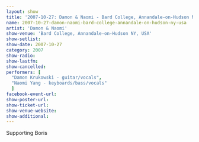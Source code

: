 ```yaml
---
layout: show
title: '2007-10-27: Damon & Naomi - Bard College, Annandale-on-Hudson NY, USA'
name: 2007-10-27-damon-naomi-bard-college-annandale-on-hudson-ny-usa
artist: 'Damon & Naomi'
show-venue: 'Bard College, Annandale-on-Hudson NY, USA'
show-setlist: 
show-date: 2007-10-27
category: 2007
show-radio: 
show-lastfm: 
show-cancelled: 
performers: [
  "Damon Krukowski - guitar/vocals",
  "Naomi Yang - keyboards/bass/vocals"
  ]
facebook-event-url: 
show-poster-url: 
show-ticket-url: 
show-venue-website: 
show-additional: 
---
```


Supporting Boris